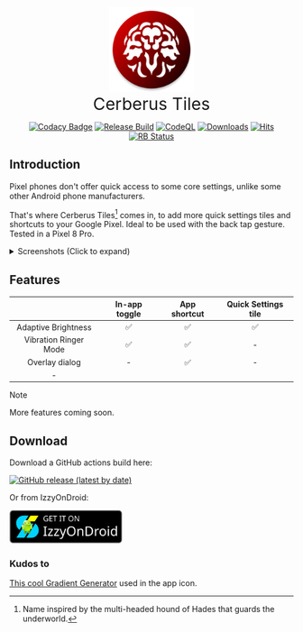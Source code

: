 <div align="center">
  <img src="app/src/main/res/mipmap-xxxhdpi/ic_launcher_cerberus_round.webp" alt="Cerberus Tiles app icon" width="150"/>
  <br>
  <span style="font-size: 30px;">Cerberus Tiles</span>
</div>

<p align="center">
  <a href="https://app.codacy.com/gh/bl4ckswordsman/CerberusTiles/dashboard?utm_source=gh&utm_medium=referral&utm_content=&utm_campaign=Badge_grade"><img src="https://app.codacy.com/project/badge/Grade/26190040807340c58373dab20f3d413e" alt="Codacy Badge"></a>
  <a href="https://github.com/bl4ckswordsman/CerberusTiles/actions/workflows/release-build.yaml"><img src="https://github.com/bl4ckswordsman/CerberusTiles/actions/workflows/release-build.yaml/badge.svg" alt="Release Build"></a>
  <a href="https://github.com/bl4ckswordsman/CerberusTiles/actions/workflows/codeql.yml"><img src="https://github.com/bl4ckswordsman/CerberusTiles/actions/workflows/codeql.yml/badge.svg" alt="CodeQL"></a>
  <a href="https://github.com/bl4ckswordsman/CerberusTiles/releases"><img src="https://img.shields.io/github/downloads/bl4ckswordsman/CerberusTiles/total.svg" alt="Downloads"></a>
  <!-- Started counting 2025-07-28 -->
  <a href="https://hits.sh/github.com/bl4ckswordsman/CerberusTiles/"><img alt="Hits" src="https://hits.sh/github.com/bl4ckswordsman/CerberusTiles.svg?color=007ec6"/></a>
  <a href="https://shields.rbtlog.dev/com.bl4ckswordsman.cerberustiles"><img src="https://shields.rbtlog.dev/simple/com.bl4ckswordsman.cerberustiles" alt="RB Status"></a>
  <!-- <a href="https://github.com/bl4ckswordsman/CerberusTiles/"><img src="https://badges.pufler.dev/visits/bl4ckswordsman/CerberusTiles/" alt="Visits Badge"></a> -->
  <!-- <a href="https://hits.seeyoufarm.com/api/count/graph/dailyhits.svg?url=https://github.com/bl4ckswordsman/CerberusTiles"> -->
  <!-- <img src="https://hits.seeyoufarm.com/api/count/incr/badge.svg?url=https%3A%2F%2Fgithub.com%2Fbl4ckswordsman%2FCerberusTiles&count_bg=%2379C83D&title_bg=%23555555&icon=&icon_color=%23E7E7E7&title=Daily+hits&edge_flat=false" alt="views"> -->
  <!-- Added 2024-02-14. This count views instead of visitors like the previous one did. Removed 2025-06-14 -->
</p>

## Introduction

Pixel phones don't offer quick access to some core settings, unlike some other Android phone manufacturers.

That's where Cerberus Tiles[^1] comes in, to add more quick settings tiles and shortcuts to your Google Pixel.
Ideal to be used with the back tap gesture.
Tested in a Pixel 8 Pro.

<details>
  <summary> Screenshots (Click to expand)</summary>

<p float="left">
  <img src="assets/screenshot_1_merged.png" width="150" />
  <img src="assets/recording_1.gif" width="156" />

</p>
</details>


## Features

|                       | In-app toggle | App shortcut | Quick Settings tile |
|:---------------------:|:-------------:|:------------:|:-------------------:|
|  Adaptive Brightness  |       ✅       |      ✅       |          ✅          |
| Vibration Ringer Mode |       ✅       |      ✅       |          -          |
|    Overlay dialog     |       -       |      ✅       |          -          |
|           -           |               |              |                     |

> [!NOTE]
> More features coming soon.


## Download
Download a GitHub actions build here:
<p>
  <a href="https://github.com/bl4ckswordsman/CerberusTiles/releases/latest"><img src="https://img.shields.io/github/v/release/bl4ckswordsman/CerberusTiles" alt="GitHub release (latest by date)"></a>
</p>

Or from IzzyOnDroid:
<p>
  <a href="https://apt.izzysoft.de/packages/com.bl4ckswordsman.cerberustiles"><img src="assets/IzzyOnDroidButtonGreyBorder_nofont.png" width="200"></a>
</p>

### Kudos to

[This cool Gradient Generator](https://doodad.dev/gradient-generator/) used in the app icon.

[^1]: Name inspired by the multi-headed hound of Hades that guards the underworld.
